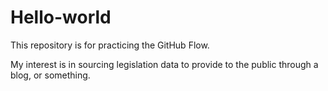 # Hello-world
This repository is for practicing the GitHub Flow.

My interest is in sourcing legislation data to provide to the public through a blog, or something.
